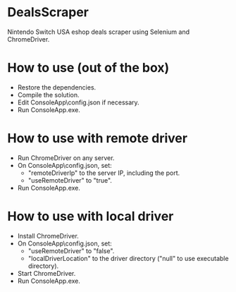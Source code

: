 # DealsScraper

Nintendo Switch USA eshop deals scraper using Selenium and ChromeDriver.

# How to use (out of the box)

-   Restore the dependencies.
-   Compile the solution.
-   Edit ConsoleApp\config.json if necessary.
-   Run ConsoleApp.exe.

# How to use with remote driver

-   Run ChromeDriver on any server.
-   On ConsoleApp\config.json, set:
    -   "remoteDriverIp" to the server IP, including the port.
    -   "useRemoteDriver" to "true".
-   Run ConsoleApp.exe.

# How to use with local driver

-   Install ChromeDriver.
-   On ConsoleApp\config.json, set:
    -   "useRemoteDriver" to "false".
    -   "localDriverLocation" to the driver directory ("null" to use executable directory).
-   Start ChromeDriver.
-   Run ConsoleApp.exe.
